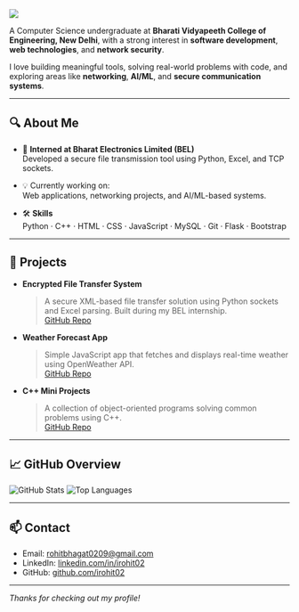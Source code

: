 <img src="https://capsule-render.vercel.app/api?type=waving&color=0E74E1&height=200&section=header&text=Rohit%20Bhagat&fontSize=40&fontAlignY=35&desc=CS%20Undergrad%20|%20Software%20Engineer&descAlignY=55&animation=twinkling" />

A Computer Science undergraduate at **Bharati Vidyapeeth College of Engineering, New Delhi**, with a strong interest in **software development**, **web technologies**, and **network security**.

I love building meaningful tools, solving real-world problems with code, and exploring areas like **networking**, **AI/ML**, and **secure communication systems**.

---

## 🔍 About Me

- 🧠 **Interned at Bharat Electronics Limited (BEL)**  
  Developed a secure file transmission tool using Python, Excel, and TCP sockets.

- 💡 Currently working on:  
  Web applications, networking projects, and AI/ML-based systems.

- 🛠️ **Skills**  
  Python · C++ · HTML · CSS · JavaScript · MySQL · Git · Flask · Bootstrap

---

## 📌 Projects

- **Encrypted File Transfer System**  
  > A secure XML-based file transfer solution using Python sockets and Excel parsing. Built during my BEL internship.  
  [GitHub Repo](https://github.com/irohit02/Encrypted-File-Transfer-System)

- **Weather Forecast App**  
  > Simple JavaScript app that fetches and displays real-time weather using OpenWeather API.  
  [GitHub Repo](https://github.com/irohit02/Weather-app)

- **C++ Mini Projects**  
  > A collection of object-oriented programs solving common problems using C++.  
  [GitHub Repo](https://github.com/irohit02/codsoft-cpp-projects)

---

## 📈 GitHub Overview

![GitHub Stats](https://github-readme-stats.vercel.app/api?username=irohit02&show_icons=true&theme=tokyonight)
![Top Languages](https://github-readme-stats.vercel.app/api/top-langs/?username=irohit02&layout=compact&theme=tokyonight)

---

## 📫 Contact

- Email: rohitbhagat0209@gmail.com  
- LinkedIn: [linkedin.com/in/irohit02](https://linkedin.com/in/irohit02)  
- GitHub: [github.com/irohit02](https://github.com/irohit02)

---

*Thanks for checking out my profile!*
